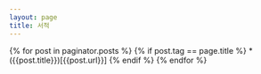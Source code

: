 ```yaml
---
layout: page
title: 서적
---
```



{% for post in paginator.posts %}
    {% if post.tag == page.title %}
        * ({{post.title}})[{{post.url}}]
    {% endif %}
{% endfor %}
